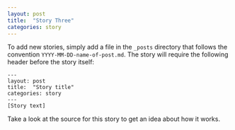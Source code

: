 ```yaml
---
layout: post
title:  "Story Three"
categories: story
---
```

To add new stories, simply add a file in the `_posts` directory that follows the convention `YYYY-MM-DD-name-of-post.md`.
The story will require the following header before the story itself:

```
---
layout: post
title:  "Story title"
categories: story
---
[Story text]
```

Take a look at the source for this story to get an idea about how it works.
